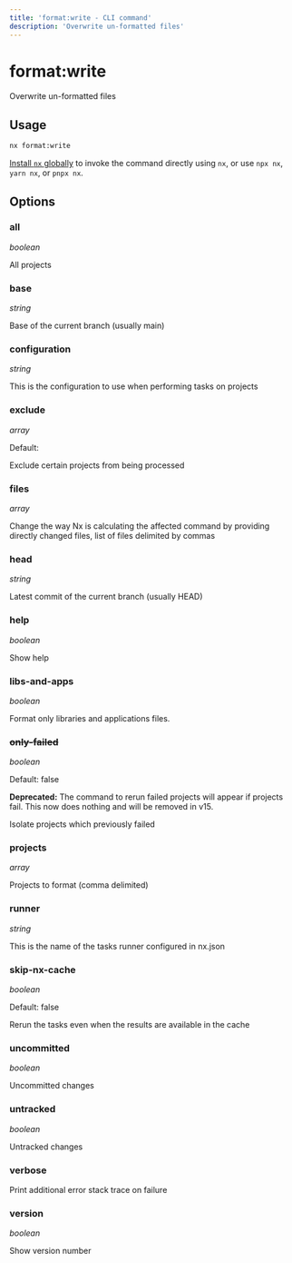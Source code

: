 ```yaml
---
title: 'format:write - CLI command'
description: 'Overwrite un-formatted files'
---
```


# format:write

Overwrite un-formatted files

## Usage

```bash
nx format:write
```

[Install `nx` globally](/getting-started/nx-setup#install-nx) to invoke the command directly using `nx`, or use `npx nx`, `yarn nx`, or `pnpx nx`.

## Options

### all

_boolean_

All projects

### base

_string_

Base of the current branch (usually main)

### configuration

_string_

This is the configuration to use when performing tasks on projects

### exclude

_array_

Default:

Exclude certain projects from being processed

### files

_array_

Change the way Nx is calculating the affected command by providing directly changed files, list of files delimited by commas

### head

_string_

Latest commit of the current branch (usually HEAD)

### help

_boolean_

Show help

### libs-and-apps

_boolean_

Format only libraries and applications files.

### ~~only-failed~~

_boolean_

Default: false

**Deprecated:** The command to rerun failed projects will appear if projects fail. This now does nothing and will be removed in v15.

Isolate projects which previously failed

### projects

_array_

Projects to format (comma delimited)

### runner

_string_

This is the name of the tasks runner configured in nx.json

### skip-nx-cache

_boolean_

Default: false

Rerun the tasks even when the results are available in the cache

### uncommitted

_boolean_

Uncommitted changes

### untracked

_boolean_

Untracked changes

### verbose

Print additional error stack trace on failure

### version

_boolean_

Show version number
